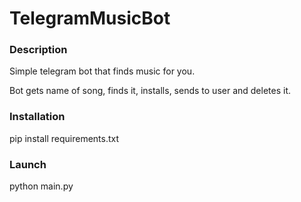 # TelegramMusicBot

### Description

Simple telegram bot that finds music for you.

Bot gets name of song, finds it, installs, sends to user and deletes it.

### Installation

pip install requirements.txt

### Launch

python main.py